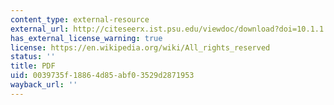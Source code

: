 ```yaml
---
content_type: external-resource
external_url: http://citeseerx.ist.psu.edu/viewdoc/download?doi=10.1.1.118.3553&rep=rep1&type=pdf
has_external_license_warning: true
license: https://en.wikipedia.org/wiki/All_rights_reserved
status: ''
title: PDF
uid: 0039735f-1886-4d85-abf0-3529d2871953
wayback_url: ''
---
```

